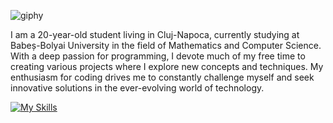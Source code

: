 ![giphy](https://github.com/bradeanupaul/bradeanupaul/assets/146836165/997ffd31-5cf7-45c5-97fe-4a9be0652032)

I am a 20-year-old student living in Cluj-Napoca, currently studying at Babeș-Bolyai University in the field of Mathematics and Computer Science. With a deep passion for programming, I devote much of my free time to creating various projects where I explore new concepts and techniques. My enthusiasm for coding drives me to constantly challenge myself and seek innovative solutions in the ever-evolving world of technology.

[![My Skills](https://skillicons.dev/icons?i=java,c++,c#,assembly,html,css,wasm)](https://skillicons.dev)
